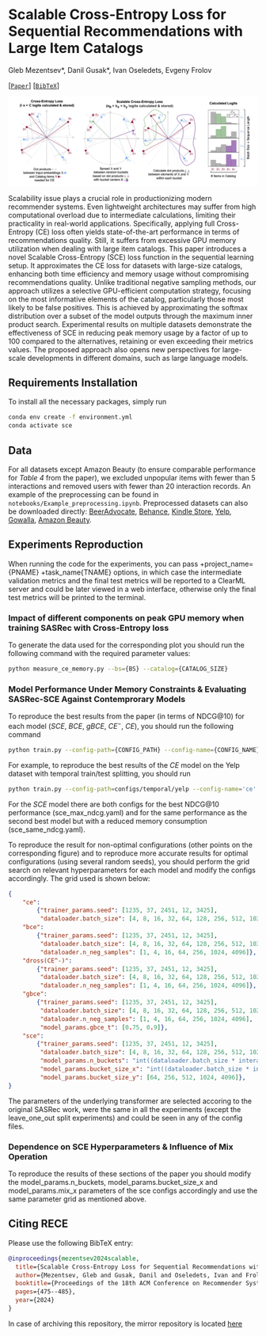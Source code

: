 # Scalable Cross-Entropy Loss for Sequential Recommendations with Large Item Catalogs

Gleb Mezentsev*, Danil Gusak*, Ivan Oseledets, Evgeny Frolov

[[`Paper`](https://dl.acm.org/doi/abs/10.1145/3640457.3688140)] [[`BibTeX`](#citing-rece)]

![SCE scheme](assets/sce_scheme.jpg?raw=true)

Scalability issue plays a crucial role in productionizing modern recommender systems. Even lightweight architectures may suffer from high computational overload due to intermediate calculations, limiting their practicality in real-world applications. Specifically, applying full Cross-Entropy (CE) loss often yields state-of-the-art performance in terms of recommendations quality. Still, it suffers from excessive GPU memory utilization when dealing with large item catalogs. This paper introduces a novel Scalable Cross-Entropy (SCE) loss function in the sequential learning setup. It approximates the CE loss for datasets with large-size catalogs, enhancing both time efficiency and memory usage without compromising recommendations quality. Unlike traditional negative sampling methods, our approach utilizes a selective GPU-efficient computation strategy, focusing on the most informative elements of the catalog, particularly those most likely to be false positives. This is achieved by approximating the softmax distribution over a subset of the model outputs through the maximum inner product search. Experimental results on multiple datasets demonstrate the effectiveness of SCE in reducing peak memory usage by a factor of up to $100$ compared to the alternatives, retaining or even exceeding their metrics values. The proposed approach also opens new perspectives for large-scale developments in different domains, such as large language models.

## Requirements Installation

To install all the necessary packages, simply run

```bash
conda env create -f environment.yml
conda activate sce
```

## Data

For all datasets except Amazon Beauty (to ensure comparable performance for *Table 4* from the paper), we excluded unpopular items with fewer than 5 interactions and removed users with fewer than 20 interaction records. An example of the preprocessing can be found in `notebooks/Example_preprocessing.ipynb`. Preprocessed datasets can also be downloaded directly:  [BeerAdvocate](https://disk.yandex.ru/d/bgKQ_KbvKxVj5A), [Behance](https://disk.yandex.ru/d/F8riL5FgyFIbEg), [Kindle Store](https://disk.yandex.ru/d/Nlg1Lw3zYanosA), [Yelp](https://disk.yandex.ru/d/qdJZPjGt14H01w), [Gowalla](https://disk.yandex.ru/d/UnlGkcKD14uPNQ), [Amazon Beauty](https://disk.yandex.ru/d/3IriR7a-Ahvd3w).


## Experiments Reproduction

When running the code for the experiments, you can pass +project_name={PNAME} +task_name{TNAME} options, in which case the intermediate validation metrics and the final test metrics will be reported to a ClearML server and could be later viewed in a web interface, otherwise only the final test metrics will be printed to the terminal.

### Impact of different components on peak GPU memory when training SASRec with Cross-Entropy loss

To generate the data used for the corresponding plot you should run the following command with the required parameter values:

```bash
python measure_ce_memory.py --bs={BS} --catalog={CATALOG_SIZE}
```

### Model Performance Under Memory Constraints & Evaluating SASRec-SCE Against Contemprorary Models

To reproduce the best results from the paper (in terms of NDCG@10) for each model ($SCE$, $BCE$, $gBCE$, $CE^-$, $CE$), you should run the following command
```bash
python train.py --config-path={CONFIG_PATH} --config-name={CONFIG_NAME} data_path={DATA_PATH}
```
For example, to reproduce the best results of the $CE$ model on the Yelp dataset with temporal train/test splitting, you should run
```bash
python train.py --config-path=configs/temporal/yelp --config-name='ce' data_path=data/yelp.csv
```
For the $SCE$ model there are both configs for the best NDCG@10 performance (sce_max_ndcg.yaml) and for the same performance as the second best model but with a reduced memory consumption (sce_same_ndcg.yaml).

To reproduce the result for non-optimal configurations (other points on the corresponding figure) and to reproduce more accurate results for optimal configurations (using several random seeds), you should perform the grid search on relevant hyperparameters for each model and modify the configs accordingly. The grid used is shown below:
```json
{
    "ce": 
        {"trainer_params.seed": [1235, 37, 2451, 12, 3425],
         "dataloader.batch_size": [4, 8, 16, 32, 64, 128, 256, 512, 1024, 2048, 4096]},
    "bce": 
        {"trainer_params.seed": [1235, 37, 2451, 12, 3425],
         "dataloader.batch_size": [4, 8, 16, 32, 64, 128, 256, 512, 1024, 2048, 4096],
         "dataloader.n_neg_samples": [1, 4, 16, 64, 256, 1024, 4096]},
    "dross(CE^-)": 
        {"trainer_params.seed": [1235, 37, 2451, 12, 3425],
         "dataloader.batch_size": [4, 8, 16, 32, 64, 128, 256, 512, 1024, 2048, 4096],
         "dataloader.n_neg_samples": [1, 4, 16, 64, 256, 1024, 4096]},
    "gbce": 
        {"trainer_params.seed": [1235, 37, 2451, 12, 3425],
         "dataloader.batch_size": [4, 8, 16, 32, 64, 128, 256, 512, 1024, 2048, 4096],
         "dataloader.n_neg_samples": [1, 4, 16, 64, 256, 1024, 4096],
         "model_params.gbce_t": [0.75, 0.9]},
    "sce": 
        {"trainer_params.seed": [1235, 37, 2451, 12, 3425],
         "dataloader.batch_size": [4, 8, 16, 32, 64, 128, 256, 512, 1024, 2048, 4096],
         "model_params.n_buckets": "int((dataloader.batch_size * interactions_per_user) ** 0.5 * 2.)",
         "model_params.bucket_size_x": "int((dataloader.batch_size * interactions_per_user) ** 0.5 * 2.)",
         "model_params.bucket_size_y": [64, 256, 512, 1024, 4096]},
}
``` 
The parameters of the underlying transformer are selected accoring to the original SASRec work, were the same in all the experiments (except the leave_one_out split experiments) and could be seen in any of the config files.

### Dependence on SCE Hyperparameters & Influence of Mix Operation

To reproduce the results of these sections of the paper you should modify the model_params.n_buckets, model_params.bucket_size_x and model_params.mix_x parameters of the sce configs accordingly and use the same parameter grid as mentioned above.

## Citing RECE

Please use the following BibTeX entry:

```bibtex
@inproceedings{mezentsev2024scalable,
  title={Scalable Cross-Entropy Loss for Sequential Recommendations with Large Item Catalogs},
  author={Mezentsev, Gleb and Gusak, Danil and Oseledets, Ivan and Frolov, Evgeny},
  booktitle={Proceedings of the 18th ACM Conference on Recommender Systems},
  pages={475--485},
  year={2024}
}
```

In case of archiving this repository, the mirror repository is located [here](https://github.com/Personalization-Technologies-Lab/Scalable-SASRec)
